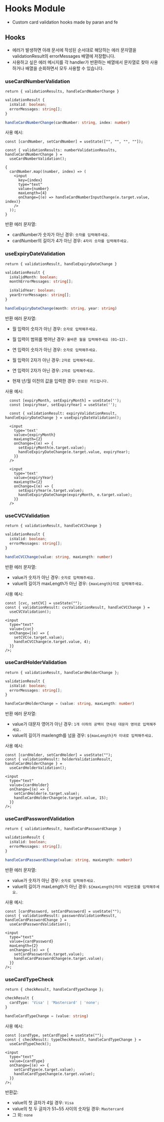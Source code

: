 # Hooks Module

- Custom card validation hooks made by paran and fe

## Hooks

- 에러가 발생하면 아래 문서에 작성된 순서대로 해당하는 에러 문자열을 validationResult의 errorMessages 배열에 저장합니다.
- 사용하고 싶은 에러 메시지를 각 handler가 반환하는 배열에서 문자열로 찾아 사용하거나 배열을 순회하면서 모두 사용할 수 있습니다.

### useCardNumberValidation

`return { validationResults, handleCardNumberChange }`

```ts
validationResult {
  isValid: boolean;
  errorMessages: string[];
}

handleCardNumberChange(cardNumber: string, index: number)
```

사용 예시:

```tsx
const [cardNumber, setCardNumber] = useState(["", "", "", ""]);

const { validationResults: numberValidationResults, handleCardNumberChange } =
  useCardNumberValidation();

{
  cardNumber.map((number, index) => (
    <input
      key={index}
      type="text"
      value={number}
      maxLength={4}
      onChange={(e) => handleCardNumberInputChange(e.target.value, index)}
    />
  ));
}
```

반환 에러 문자열:

- cardNumber가 숫자가 아닌 경우: `숫자를 입력해주세요.`
- cardNumber의 길이가 4가 아닌 경우: `4자리 숫자를 입력해주세요.`

### useExpiryDateValidation

`return { validationResult, handleExpiryDateChange }`

```ts
validationResult {
  isValidMonth: boolean;
  monthErrorMessages: string[];

  isValidYear: boolean;
  yearErrorMessages: string[];
}

handleExpiryDateChange(month: string, year: string)
```

반환 에러 문자열:

- 월 입력이 숫자가 아닌 경우: `숫자로 입력해주세요.`
- 월 입력이 범위를 벗어난 경우: `올바른 월을 입력해주세요 (01~12).`

- 연 입력이 숫자가 아닌 경우: `숫자로 입력해주세요.`

- 월 입력이 2자가 아닌 경우: `2자로 입력해주세요.`
- 연 입력이 2자가 아닌 경우: `2자로 입력해주세요.`

- 현재 년/월 이전의 값을 입력한 경우: `만료된 카드입니다.`

사용 예시:

```tsx
  const [expiryMonth, setExpiryMonth] = useState('');
  const [expiryYear, setExpiryYear] = useState('');

  const { validationResult: expiryValidationResult, handleExpiryDateChange } = useExpiryDateValidation();

  <input
    type='text'
    value={expiryMonth}
    maxLength={2}
    onChange={(e) => {
      setExpiryMonth(e.target.value);
      handleExpiryDateChange(e.target.value, expiryYear);
    }}
  />

  <input
    type='text'
    value={expiryYear}
    maxLength={2}
    onChange={(e) => {
      setExpiryYear(e.target.value);
      handleExpiryDateChange(expiryMonth, e.target.value);
    }}
  />
```

### useCVCValidation

`return { validationResult, handleCVCChange }`

```ts
validationResult {
  isValid: boolean;
  errorMessages: string[];
}

handleCVCChange(value: string, maxLength: number)
```

반환 에러 문자열:

- value가 숫자가 아닌 경우: `숫자로 입력해주세요.`
- value의 길이가 maxLength가 아닌 경우: `{maxLength}자로 입력해주세요.`

사용 예시:

```tsx
const [cvc, setCVC] = useState("");
const { validationResult: cvcValidationResult, handleCVCChange } =
  useCVCValidation();

<input
  type="text"
  value={cvc}
  onChange={(e) => {
    setCVC(e.target.value);
    handleCVCChange(e.target.value, 4);
  }}
/>;
```

### useCardHolderValidation

`return { validationResult, handleCardHolderChange };`

```ts
validationResult {
  isValid: boolean;
  errorMessages: string[];
}

handleCardHolderChange = (value: string, maxLength: number)
```

반환 에러 문자열:

- value가 대문자 영어가 아닌 경우: `1개 이하의 공백이 연속된 대문자 영어로 입력해주세요.`
- value의 길이가 maxlength를 넘을 경우: `${maxLength}자 이내로 입력해주세요.`

사용 예시:

```tsx
const [cardHolder, setCardHolder] = useState("");
const { validationResult: holderValidationResult, handleCardHolderChange } =
  useCardHolderValidation();

<input
  type="text"
  value={cardHolder}
  onChange={(e) => {
    setCardHolder(e.target.value);
    handleCardHolderChange(e.target.value, 15);
  }}
/>;
```

### useCardPasswordValidation

`return { validationResult, handleCardPasswordChange }`

```ts
validationResult {
  isValid: boolean;
  errorMessages: string[];
}

handleCardPasswordChange(value: string, maxLength: number)
```

반환 에러 문자열:

- value가 숫자가 아닌 경우: `숫자로 입력해주세요.`
- value의 길이가 maxLength가 아닌 경우: `${maxLength}자리 비밀번호를 입력해주세요.`

사용 예시:

```tsx
const [cardPassword, setCardPassword] = useState("");
const { validationResult: passwordValidationResult, handleCardPasswordChange } =
  useCardPasswordValidation();

<input
  type="text"
  value={cardPassword}
  maxLength={2}
  onChange={(e) => {
    setCardPassword(e.target.value);
    handleCardPasswordChange(e.target.value);
  }}
/>;
```

### useCardTypeCheck

`return { checkResult, handleCardTypeChange };`

```ts
checkResult {
  cardType: 'Visa' | 'Mastercard' | 'none';
}

handleCardTypeChange = (value: string)
```

사용 예시:

```tsx
const [cardType, setCardType] = useState("");
const { checkResult: typeCheckResult, handleCardTypeChange } =
  useCardTypeCheck();

<input
  type="text"
  value={cardType}
  onChange={(e) => {
    setCardType(e.target.value);
    handleCardTypeChange(e.target.value);
  }}
/>;
```

반환값:

- value의 첫 글자가 4일 경우: `Visa`
- value의 첫 두 글자가 51~55 사이의 숫자일 경우: `Mastercard`
- 그 외: `none`
